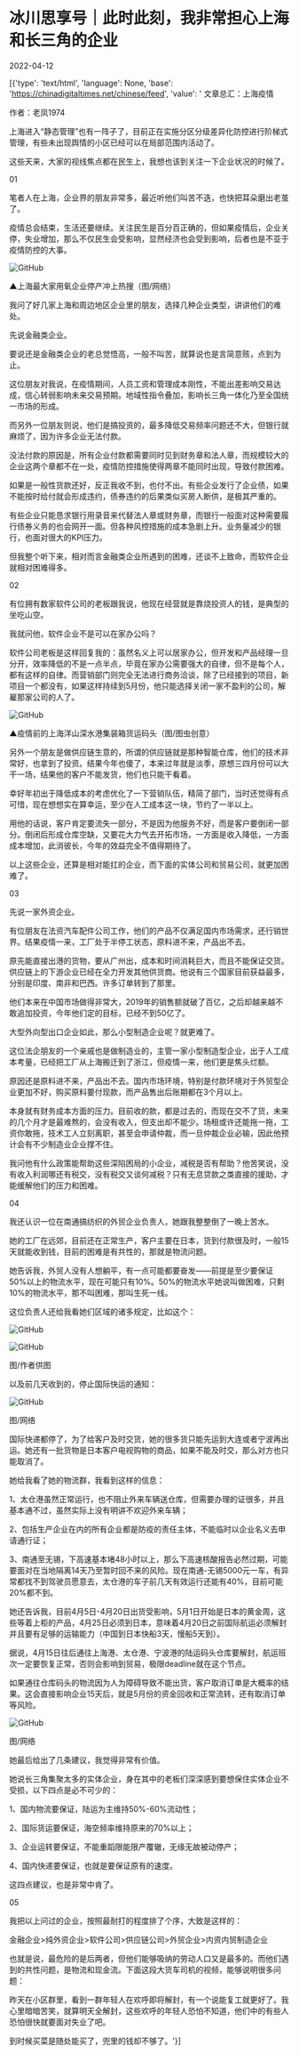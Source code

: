 # 冰川思享号｜此时此刻，我非常担心上海和长三角的企业

2022-04-12

[{'type': 'text/html', 'language': None, 'base': 'https://chinadigitaltimes.net/chinese/feed', 'value': ' 文章总汇：上海疫情

作者：老凤1974

上海进入“静态管理”也有一阵子了，目前正在实施分区分级差异化防控进行阶梯式管理，有些未出现舆情的小区已经可以在局部范围内活动了。

这些天来，大家的视线焦点都在民生上，我想也该到关注一下企业状况的时候了。

01

笔者人在上海，企业界的朋友非常多，最近听他们叫苦不迭，也快把耳朵磨出老茧了。

疫情总会结束，生活还要继续。关注民生是百分百正确的，但如果疫情后，企业关停，失业增加，那么不仅民生会受影响，显然经济也会受到影响，后者也是不亚于疫情防控的大事。

![GitHub](https://chinadigitaltimes.net/chinese/files/2022/04/image-1649760265592.png)

▲上海最大家用氧企业停产冲上热搜（图/网络）  

我问了好几家上海和周边地区企业里的朋友，选择几种企业类型，讲讲他们的难处。

先说金融类企业。

要说还是金融类企业的老总觉悟高，一般不叫苦，就算说也是言简意赅，点到为止。

这位朋友对我说，在疫情期间，人员工资和管理成本刚性，不能出差影响交易达成，信心转弱影响未来交易预期。地域性指令叠加，影响长三角一体化乃至全国统一市场的形成。

而另外一位朋友则说，他们是搞投资的，最多降低交易频率问题还不大，但银行就麻烦了，因为许多企业无法付款。

没法付款的原因是，所有企业付款都需要同时见到财务章和法人章，而规模较大的企业这两个章都不在一处，疫情防控措施使得两章不能同时出现，导致付款困难。

如果是一般性货款还好，反正我收不到，也付不出。有些企业发行了企业债，如果不能按时给付就会形成违约，债券违约的后果类似买房人断供，是极其严重的。

有些企业只能恳求银行用录音来代替法人章或财务章，而银行一般面对这种需要履行债券义务的也会网开一面。但各种风控措施的成本急剧上升。业务量减少的银行，也面对很大的KPI压力。

但我整个听下来，相对而言金融类企业所遇到的困难，还谈不上致命，而软件企业就相对困难得多。

02

有位拥有数家软件公司的老板跟我说，他现在经营就是靠烧投资人的钱，是典型的坐吃山空。

我就问他，软件企业不是可以在家办公吗？

软件公司老板是这样回复我的：虽然名义上可以居家办公，但开发和产品经理一旦分开，效率降低的不是一点半点，毕竟在家办公需要强大的自律，但不是每个人，都有这样的自律。而营销部门则完全无法进行商务洽谈，除了已经接到的项目，新项目一个都没有，如果这样持续到5月份，他只能选择关闭一家不盈利的公司，解雇那家公司的人了。

![GitHub](https://chinadigitaltimes.net/chinese/files/2022/04/image-1649760418627.png)

▲疫情前的上海洋山深水港集装箱货运码头（图/图虫创意）  

另外一个朋友是做供应链生意的，所谓的供应链就是那种智能仓库，他们的技术非常好，也拿到了投资。结果今年也傻了，本来过年就是淡季，原想三四月份可以大干一场，结果他的客户不能发货，他们也只能干看着。

幸好年初出于降低成本的考虑优化了一下营销队伍，精简了部门，当时还觉得有点可惜，现在想想实在算幸运，至少在人工成本这一块，节约了一半以上。

用他的话说，客户肯定要流失一部分，不是因为他服务不好，而是客户要倒闭一部分。倒闭后形成仓库空缺，又要花大力气去开拓市场，一方面是收入降低，一方面成本增加，此消彼长，今年的效益完全不值得期待了。

以上这些企业，还算是相对能扛的企业，而下面的实体公司和贸易公司，就更加困难了。

03

先说一家外资企业。

有位朋友在法资汽车配件公司工作，他们的产品不仅满足国内市场需求，还行销世界。结果疫情一来，工厂处于半停工状态，原料进不来，产品出不去。

原先能直接出港的货物，要从广州出，成本和时间消耗巨大，而且不能保证交货。供应链上的下游企业已经在全力开发其他供货商。他说有三个国家目前获益最多，分别是印度、南非和巴西。许多订单转到了那里。

他们本来在中国市场做得非常大，2019年的销售额就破了百亿，之后却越来越不敢追加投资，今年他们定的目标，已经不到50亿了。

大型外向型出口企业如此，那么小型制造企业呢？就更难了。

这位法企朋友的一个亲戚也是做制造业的，主管一家小型制造型企业，出于人工成本考量，已经把工厂从上海搬迁到了浙江，但疫情一来，他们更是焦头烂额。

原因还是原料进不来，产品出不去。国内市场环境，特别是付款环境对于外贸型企业更加不好，购买原料要付现款，而产品售出后账期都在3个月以上。

本身就有财务成本方面的压力。目前收的款，都是过去的，而现在交不了货，未来的几个月才是最难熬的，会没有收入，但支出却不能少。场租或许还能拖一拖，工资你敢拖，技术工人立刻离职，甚至会申请仲裁，而一旦仲裁企业必输，因此他预计会有不少制造业企业撑不住。

我问他有什么政策能帮助这些深陷困局的小企业，减税是否有帮助？他苦笑说，没有收入利润哪还有税交，没有税交又谈何减税？只有无息贷款之类直接的援助，才能缓解他们的压力和困难。

04

我还认识一位在南通搞纺织的外贸企业负责人，她跟我整整倒了一晚上苦水。

她的工厂在远郊，目前还在正常生产，客户主要在日本，货到付款很及时，一般15天就能收到钱，目前的困难是有共性的，那就是物流问题。

她告诉我，外贸人没有人想躺平，有一点可能都要奋发——前提是至少要保证50%以上的物流水平，现在可能只有10%。50%的物流水平她说叫做困难，只剩10%的物流水平，那不叫困难，那叫生死一线。

这位负责人还给我看她们区域的诸多规定，比如这个：

![GitHub](https://chinadigitaltimes.net/chinese/files/2022/04/image-1649760506557.png)

![GitHub](https://chinadigitaltimes.net/chinese/files/2022/04/image-1649760533120.png)

 图/作者供图 

以及前几天收到的，停止国际快运的通知：

![GitHub](https://chinadigitaltimes.net/chinese/files/2022/04/image-1649760558406.png)

图/网络  

国际快递都停了，为了给客户及时交货，她的很多货只能先运到大连或者宁波再出运。她还有一批货物是日本客户电视购物的商品，如果不能及时交，那么对方也只能取消了。

她给我看了她的物流群，我看到这样的信息：

1、太仓港虽然正常运行，也不阻止外来车辆送仓库，但需要办理的证很多，并且基本通不过，虽然实际上没有明讲不欢迎外来车辆；

2、包括生产企业在内的所有企业都是防疫的责任主体，不能临时以企业名义去申请通行证；

3、南通至无锡，下高速基本堵48小时以上，那么下高速核酸报告必然过期，可能要面对在当地隔离14天乃至暂时回不来的风险。现在南通-无锡5000元一车，有异常都找不到驾驶员愿意去，太仓港的车子前几天有效运行还能有40%，目前可能20%都不到。

她还告诉我，目前4月5日-4月20日出货受影响，5月1日开始是日本的黄金周，这些等着上柜的产品，4月25日必须到日本，意味着4月20日之前国际航运必须解封并且要有足够的运输能力（中国到日本快船3天，慢船5天到）。

据说，4月15日往后通往上海港、太仓港、宁波港的陆运码头仓库要解封，航运班次一定要恢复正常，否则会影响到贸易，极限deadline就在这个节点。

如果通往仓库码头的物流因为人为障碍导致不能出货，客户取消订单是大概率的结果。这会直接影响企业15天后，就是5月份的资金回收和正常流转，还有取消订单等风险。

![GitHub](https://chinadigitaltimes.net/chinese/files/2022/04/image-1649760585354.png)

 图/网络 

她最后给出了几条建议，我觉得非常有价值。

她说长三角集聚太多的实体企业，身在其中的老板们深深感到要想保住实体企业不受损，以下四点是必不可少的：

1、国内物流要保证，陆运为主维持50%-60%流动性；

2、国际货运要保证，海空频率维持原来的70%以上；

3、企业运转要保证，不能重蹈限能限产覆辙，无缘无故被动停产；

4、国内快递要保证，也就是要保证原有的速度。

这四点建议，也是非常中肯了。

05

我把以上问过的企业，按照最耐打的程度排了个序，大致是这样的：

金融企业&gt;纯外资企业&gt;软件公司&gt;供应链公司&gt;外贸企业&gt;内资内贸制造企业

也就是说，最危险的是后两者，但他们能够吸纳的劳动人口又是最多的。而他们遇到的共性问题，是物流和现金流。下面这段大货车司机的视频，能够说明很多问题：

昨天在小区群里，看到一群年轻人在欢呼即将解封，有一个说能复工就更好了。我心里暗暗苦笑，就算明天全解封，这些欢呼的年轻人恐怕不知道，他们中的有些人恐怕很快就要面对失业了吧。

到时候买菜是随处能买了，兜里的钱却不够了。'}]